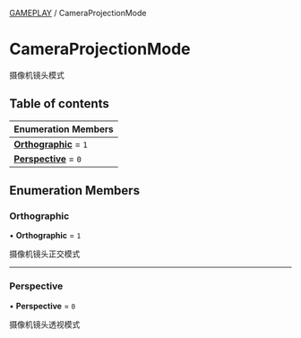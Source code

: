 [GAMEPLAY](../groups/GAMEPLAY.GAMEPLAY.md) / CameraProjectionMode

# CameraProjectionMode <Badge type="tip" text="Enumeration" /> <Score text="CameraProjectionMode" />

摄像机镜头模式

## Table of contents

| Enumeration Members |
| :-----|
| **[Orthographic](Gameplay.CameraProjectionMode.md#orthographic)** = ``1`` <br> |
| **[Perspective](Gameplay.CameraProjectionMode.md#perspective)** = ``0`` <br> |

## Enumeration Members

### Orthographic <Score text="Orthographic" /> 

• **Orthographic** = ``1``

摄像机镜头正交模式

___

### Perspective <Score text="Perspective" /> 

• **Perspective** = ``0``

摄像机镜头透视模式
